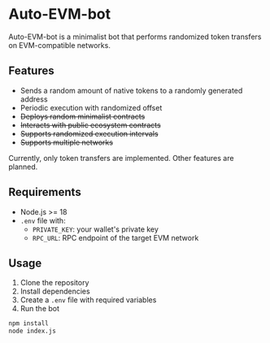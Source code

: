 # Auto-EVM-bot

Auto-EVM-bot is a minimalist bot that performs randomized token transfers on EVM-compatible networks.

## Features

- Sends a random amount of native tokens to a randomly generated address
- Periodic execution with randomized offset
- ~~Deploys random minimalist contracts~~
- ~~Interacts with public ecosystem contracts~~
- ~~Supports randomized execution intervals~~
- ~~Supports multiple networks~~

Currently, only token transfers are implemented. Other features are planned.

## Requirements

- Node.js >= 18
- `.env` file with:
    - `PRIVATE_KEY`: your wallet's private key
    - `RPC_URL`: RPC endpoint of the target EVM network

## Usage

1. Clone the repository
2. Install dependencies
3. Create a `.env` file with required variables
4. Run the bot

```bash
npm install
node index.js
